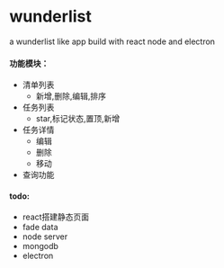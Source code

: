 # wunderlist
a wunderlist like app build with react node and electron

#### 功能模块：
- 清单列表
  - 新增,删除,编辑,排序
- 任务列表
  - star,标记状态,置顶,新增
- 任务详情
  - 编辑
  - 删除
  - 移动
- 查询功能

#### todo:
- react搭建静态页面
- fade data
- node server
- mongodb
- electron
